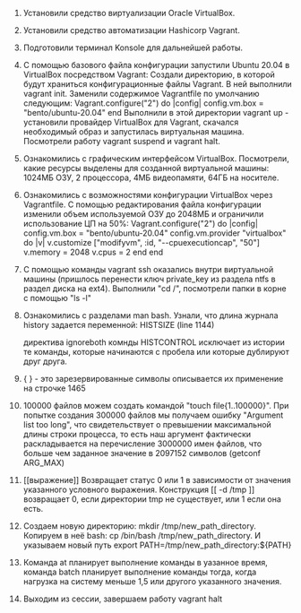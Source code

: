 1. Установили средство виртуализации Oracle VirtualBox.

2. Установили средство автоматизации Hashicorp Vagrant.

3. Подготовили терминал Konsole для дальнейшей работы.

4.  С помощью базового файла конфигурации запустили Ubuntu 20.04 в VirtualBox посредством Vagrant:
    Создали директорию, в которой будут храниться конфигурационные файлы Vagrant. В ней выполнили vagrant init. Заменили содержимое Vagrantfile по умолчанию следующим:
    Vagrant.configure("2") do |config|
 	config.vm.box = "bento/ubuntu-20.04"
    end
    Выполнили в этой директории vagrant up - установили провайдер VirtualBox для Vagrant, скачался необходимый образ и запустилась виртуальная машина.
    Посмотрели работу vagrant suspend и vagrant halt.
5.  Ознакомились с графическим интерфейсом VirtualBox. Посмотрели, какие ресурсы выделены для созданной виртуальной машины: 1024МБ ОЗУ, 2 процессора, 4МБ видеопамяти, 64ГБ на носителе.

6.  Ознакомились с возможностями конфигурации VirtualBox через Vagrantfile. С помощью редактирования файла конфигурации изменили объем используемой ОЗУ до 2048МБ и ограничили использование ЦП на 50%:
Vagrant.configure("2") do |config|
 	config.vm.box = "bento/ubuntu-20.04"
    config.vm.provider "virtualbox" do |v|
        v.customize ["modifyvm", :id, "--cpuexecutioncap", "50"]
        v.memory = 2048
        v.cpus = 2
    end
end

7.  С помощью команды vagrant ssh оказались внутри виртуальной машины (пришлось перенести ключ private_key из раздела ntfs в раздел диска на ext4). Выполнили "cd /", посмотрели папки в корне с помощью "ls -l"

8.  Ознакомились с разделами man bash. Узнали, что длина журнала history задается переменной: HISTSIZE (line 1144)
              
    директива ignoreboth комнды HISTCONTROL исключает из истории те команды, которые начинаются с пробела или которые дублируют друг друга.
    
9.  { } - это зарезервированные символы
    описывается их применение на строчке 1465
    
10. 100000 файлов можем создать командой "touch file{1..100000}". При попытке создания 300000 файлов мы получаем ошибку "Argument list too long", что свидетельствует о превышении максимальной длины строки процесса, то есть наш аргумент фактически раскладывается на перечисление 3000000 имен файлов, что больше чем заданное значение в 2097152 символов (getconf ARG_MAX)

11. [[выражение]] Возвращает статус 0 или 1 в зависимости от значения указанного условного выражения. Конструкция [[ -d /tmp ]] возвращает 0, если директории tmp не существует, или 1 если она есть.

12. Создаем новую директорию: mkdir /tmp/new_path_directory. Копируем в неё bash: cp /bin/bash /tmp/new_path_directory. И указываем новый путь export PATH=/tmp/new_path_directory:${PATH}

13. Команда at планирует выполнение команды в уазанное время, команда batch планирует выполнение команды тогда, когда нагрузка на систему меньше 1,5 или другого указанного значения.

14. Выходим из сессии, завершаем работу vagrant halt

